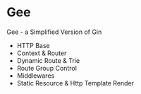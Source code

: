 # Gee

Gee - a Simplified Version of Gin

- HTTP Base
- Context & Router
- Dynamic Route & Trie
- Route Group Control
- Middlewares
- Static Resource & Http Template Render